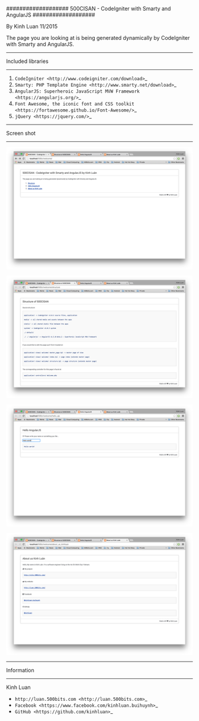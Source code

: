 ###################
500CISAN - CodeIgniter with Smarty and AngularJS
###################

By Kinh Luan 11/2015

The page you are looking at is being generated dynamically by CodeIgniter with Smarty and AngularJS.

*******************
Included libraries
*******************

1. `CodeIgniter <http://www.codeigniter.com/download>`_ 
2. `Smarty: PHP Template Engine <http://www.smarty.net/download>`_ 
3. `AngularJS: Superheroic JavaScript MVW Framework <https://angularjs.org/>`_ 
4. `Font Awesome, the iconic font and CSS toolkit <https://fortawesome.github.io/Font-Awesome/>`_ 
5. `jQuery <https://jquery.com/>`_ 

*******************
Screen shot 
*******************

![home](https://github.com/kinhluan/500CISAN/raw/master/media/images/Screen%20Shot%202015-11-19%20at%2011.08.22%20PM.png)

![structure](https://github.com/kinhluan/500CISAN/raw/master/media/images/Screen%20Shot%202015-11-19%20at%2011.08.24%20PM.png)

![hello ajs](https://github.com/kinhluan/500CISAN/raw/master/media/images/Screen%20Shot%202015-11-19%20at%2011.08.28%20PM.png)

![about](https://github.com/kinhluan/500CISAN/raw/master/media/images/Screen%20Shot%202015-11-19%20at%2011.08.31%20PM.png)


*******************
Information
*******************

Kinh Luan
* `http://luan.500bits.com <http://luan.500bits.com>`_ 
* `Facebook <https://www.facebook.com/kinhluan.buihuynh>`_ 
* `GitHub <https://github.com/kinhluan>`_ 
